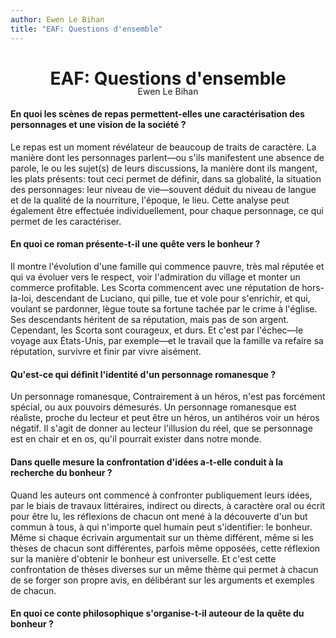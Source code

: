 ```yaml
---
author: Ewen Le Bihan
title: "EAF: Questions d'ensemble"
---
```


<center><h1 style='margin-bottom:-5px;'>EAF: Questions d'ensemble</h1>Ewen Le Bihan</center>

#### En quoi les scènes de repas permettent-elles une caractérisation des personnages et une vision de la société ?
Le repas est un moment révélateur de beaucoup de traits de caractère. La manière dont les personnages parlent—ou s'ils manifestent une absence de parole, le ou les sujet(s) de leurs discussions, la manière dont ils mangent, les plats présents: tout ceci permet de définir, dans sa globalité, la situation des personnages: leur niveau de vie—souvent déduit du niveau de langue et de la qualité de la nourriture, l'époque, le lieu. Cette analyse peut également être effectuée individuellement, pour chaque personnage, ce qui permet de les caractériser.


#### En quoi ce roman présente-t-il une quête vers le bonheur ?
Il montre l'évolution d'une famille qui commence pauvre, très mal réputée et qui va évoluer vers le respect, voir l'admiration du village et monter un commerce profitable. Les Scorta commencent avec une réputation de hors-la-loi, descendant de Luciano, qui pille, tue et vole pour s'enrichir, et qui, voulant se pardonner, lègue toute sa fortune tachée par le crime à l'église. Ses descendants héritent de sa réputation, mais pas de son argent. Cependant, les Scorta sont courageux, et durs. Et c'est par l'échec—le voyage aux États-Unis, par exemple—et le travail que la famille va refaire sa réputation, survivre et finir par vivre aisément.

#### Qu'est-ce qui définit l'identité d'un personnage romanesque ?
Un personnage romanesque, Contrairement à un héros, n'est pas forcément spécial, ou aux pouvoirs démesurés. Un personnage romanesque est réaliste, proche du lecteur et peut être un héros, un antihéros voir un héros négatif.
Il s'agit de donner au lecteur l'illusion du réel, que se personnage est en chair et en os, qu'il pourrait exister dans notre monde.

#### Dans quelle mesure la confrontation d'idées a-t-elle conduit à la recherche du bonheur ?
Quand les auteurs ont commencé à confronter publiquement leurs idées, par le biais de travaux littéraires, indirect ou directs, à caractère oral ou écrit pour être lu, les réflexions de chacun ont mené à la découverte d'un but commun à tous, à qui n'importe quel humain peut s'identifier: le bonheur. Même si chaque écrivain argumentait sur un thème différent, même si les thèses de chacun sont différentes, parfois même opposées, cette réflexion sur la manière d'obtenir le bonheur est universelle. Et c'est cette confrontation de thèses diverses sur un même thème qui permet à chacun de se forger son propre avis, en délibérant sur les arguments et exemples de chacun.

#### En quoi ce conte philosophique s'organise-t-il auteour de la quête du bonheur ?

